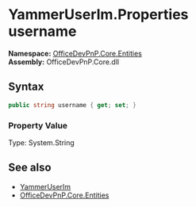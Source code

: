 # YammerUserIm.Properties username
  

**Namespace:** [OfficeDevPnP.Core.Entities](OfficeDevPnP.Core.Entities.md)  
**Assembly:** OfficeDevPnP.Core.dll  
## Syntax
```C#
public string username { get; set; }
```

### Property Value
Type: System.String  

## See also
- [YammerUserIm](OfficeDevPnP.Core.Entities.YammerUserIm.md) 
- [OfficeDevPnP.Core.Entities](OfficeDevPnP.Core.Entities.md) 
